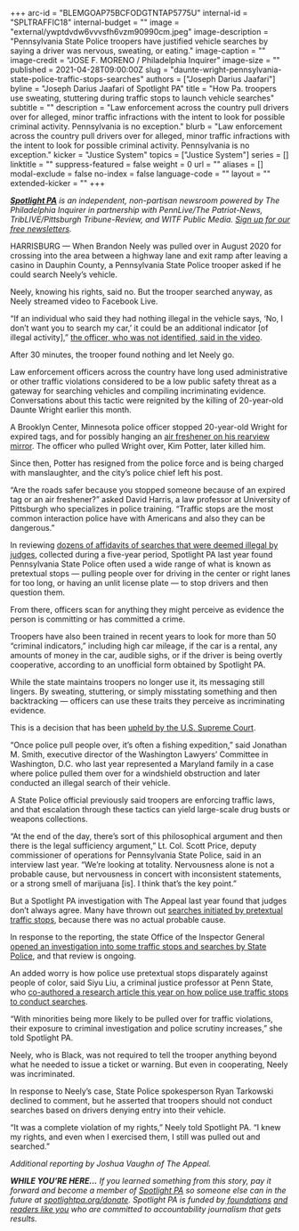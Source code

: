+++
arc-id = "BLEMGOAP75BCFODGTNTAP5775U"
internal-id = "SPLTRAFFIC18"
internal-budget = ""
image = "external/ywptdvdw6vvvsfh6vzm90990cm.jpeg"
image-description = "Pennsylvania State Police troopers have justified vehicle searches by saying a driver was nervous, sweating, or eating."
image-caption = ""
image-credit = "JOSE F. MORENO / Philadelphia Inquirer"
image-size = ""
published = 2021-04-28T09:00:00Z
slug = "daunte-wright-pennsylvania-state-police-traffic-stops-searches"
authors = ["Joseph Darius Jaafari"]
byline = "Joseph Darius Jaafari of Spotlight PA"
title = "How Pa. troopers use sweating, stuttering during traffic stops to launch vehicle searches"
subtitle = ""
description = "Law enforcement across the country pull drivers over for alleged, minor traffic infractions with the intent to look for possible criminal activity. Pennsylvania is no exception."
blurb = "Law enforcement across the country pull drivers over for alleged, minor traffic infractions with the intent to look for possible criminal activity. Pennsylvania is no exception."
kicker = "Justice System"
topics = ["Justice System"]
series = []
linktitle = ""
suppress-featured = false
weight = 0
url = ""
aliases = []
modal-exclude = false
no-index = false
language-code = ""
layout = ""
extended-kicker = ""
+++

<a href="https://www.spotlightpa.org/"><i><b>Spotlight PA</b></i></a><i> is an independent, non-partisan newsroom powered by The Philadelphia Inquirer in partnership with PennLive/The Patriot-News, TribLIVE/Pittsburgh Tribune-Review, and WITF Public Media. </i><a href="https://www.spotlightpa.org/newsletters"><i>Sign up for our free newsletters</i></a><i>.</i>

HARRISBURG — When Brandon Neely was pulled over in August 2020 for crossing into the area between a highway lane and exit ramp after leaving a casino in Dauphin County, a Pennsylvania State Police trooper asked if he could search Neely’s vehicle.

Neely, knowing his rights, said no. But the trooper searched anyway, as Neely streamed video to Facebook Live.

“If an individual who said they had nothing illegal in the vehicle says, ‘No, I don’t want you to search my car,’ it could be an additional indicator [of illegal activity],” <a href="https://www.facebook.com/brandon.b.neely.3/videos/2978690128923451/?d=n">the officer, who was not identified, said in the video</a>.

<script src="https://www.spotlightpa.org/embed.js" async></script><div data-spl-embed-version="1" data-spl-src="https://www.spotlightpa.org/embeds/newsletter/"></div>

After 30 minutes, the trooper found nothing and let Neely go.

Law enforcement officers across the country have long used administrative or other traffic violations considered to be a low public safety threat as a gateway for searching vehicles and compiling incriminating evidence. Conversations about this tactic were reignited by the killing of 20-year-old Daunte Wright earlier this month.

A Brooklyn Center, Minnesota police officer stopped 20-year-old Wright for expired tags, and for possibly hanging an <a href="https://www.politifact.com/article/2021/apr/15/what-we-know-about-traffic-stop-left-daunte-wright/">air freshener on his rearview mirror</a>. The officer who pulled Wright over, Kim Potter, later killed him.

Since then, Potter has resigned from the police force and is being charged with manslaughter, and the city’s police chief left his post.

“Are the roads safer because you stopped someone because of an expired tag or an air freshener?” asked David Harris, a law professor at University of Pittsburgh who specializes in police training. “Traffic stops are the most common interaction police have with Americans and also they can be dangerous.”

In reviewing <a href="https://www.spotlightpa.org/news/2020/08/pa-state-police-troopers-highway-stop-and-frisk/">dozens of affidavits of searches that were deemed illegal by judges</a>, collected during a five-year period, Spotlight PA last year found Pennsylvania State Police often used a wide range of what is known as pretextual stops — pulling people over for driving in the center or right lanes for too long, or having an unlit license plate — to stop drivers and then question them.

From there, officers scan for anything they might perceive as evidence the person is committing or has committed a crime.

Troopers have also been trained in recent years to look for more than 50 “criminal indicators,” including high car mileage, if the car is a rental, any amounts of money in the car, audible sighs, or if the driver is being overtly cooperative, according to an unofficial form obtained by Spotlight PA.

<script src="https://www.spotlightpa.org/embed.js" async></script><div data-spl-embed-version="1" data-spl-src="https://www.spotlightpa.org/embeds/tips/?tip_text=%20We%E2%80%99re%20looking%20at%20how%20State%20Police%20interact%20with%20drivers.%20If%20you%20have%20a%20story%2C%20tell%20us%20here.%20"></div>

While the state maintains troopers no longer use it, its messaging still lingers. By sweating, stuttering, or simply misstating something and then backtracking — officers can use these traits they perceive as incriminating evidence.

This is a decision that has been <a href="https://supreme.justia.com/cases/federal/us/517/806/" target=_blank>upheld by the U.S. Supreme Court</a>.

“Once police pull people over, it’s often a fishing expedition,” said Jonathan M. Smith, executive director of the Washington Lawyers’ Committee in Washington, D.C. who last year represented a Maryland family in a case where police pulled them over for a windshield obstruction and later conducted an illegal search of their vehicle.

A State Police official previously said troopers are enforcing traffic laws, and that escalation through these tactics can yield large-scale drug busts or weapons collections.

“At the end of the day, there’s sort of this philosophical argument and then there is the legal sufficiency argument,” Lt. Col. Scott Price, deputy commissioner of operations for Pennsylvania State Police, said in an interview last year. “We’re looking at totality. Nervousness alone is not a probable cause, but nervousness in concert with inconsistent statements, or a strong smell of marijuana [is]. I think that’s the key point.”

But a Spotlight PA investigation with The Appeal last year found that judges don’t always agree. Many have thrown out <a href="https://www.spotlightpa.org/news/2020/08/pa-state-police-troopers-highway-stop-and-frisk/">searches initiated by pretextual traffic stops</a>, because there was no actual probable cause.

In response to the reporting, the state Office of the Inspector General <a href="https://www.spotlightpa.org/news/2020/09/pa-state-police-traffic-stops-illegal-searches-inspector-general-review/">opened an investigation into some traffic stops and searches by State Police</a>, and that review is ongoing.

An added worry is how police use pretextual stops disparately against people of color, said Siyu Liu, a criminal justice professor at Penn State, who <a href="https://journals.sagepub.com/doi/abs/10.1177/0887403420915252">co-authored a research article this year on how police use traffic stops to conduct searches</a>.

“With minorities being more likely to be pulled over for traffic violations, their exposure to criminal investigation and police scrutiny increases,” she told Spotlight PA.

<script src="https://www.spotlightpa.org/embed.js" async></script><div data-spl-embed-version="1" data-spl-src="https://www.spotlightpa.org/embeds/donate/?teaser_text=If%20you%20learned%20something%20from%20this%20report%2C%20pay%20it%20forward%20and%20become%20a%20member%20of%20Spotlight%20PA%20so%20someone%20else%20can%20in%20the%20future.&cta_text=CLICK%20TO%20CONTRIBUTE&eyebrow_text=WHILE%20YOU'RE%20HERE..."></div>

Neely, who is Black, was not required to tell the trooper anything beyond what he needed to issue a ticket or warning. But even in cooperating, Neely was incriminated.

In response to Neely’s case, State Police spokesperson Ryan Tarkowski declined to comment, but he asserted that troopers should not conduct searches based on drivers denying entry into their vehicle.

“It was a complete violation of my rights,” Neely told Spotlight PA. “I knew my rights, and even when I exercised them, I still was pulled out and searched.”

<i>Additional reporting by Joshua Vaughn of The Appeal.</i>

<i><b>WHILE YOU’RE HERE...</b></i><i> If you learned something from this story, pay it forward and become a member of </i><a href="https://www.spotlightpa.org/"><i>Spotlight PA</i></a><i> so someone else can in the future at </i><a href="http://spotlightpa.org/donate"><i>spotlightpa.org/donate</i></a><i>. Spotlight PA is funded by</i><a href="https://www.spotlightpa.org/support"><i> foundations</i></a><i> </i><a href="https://www.spotlightpa.org/support"><i>and readers like you</i></a><i> who are committed to accountability journalism that gets results.</i>
